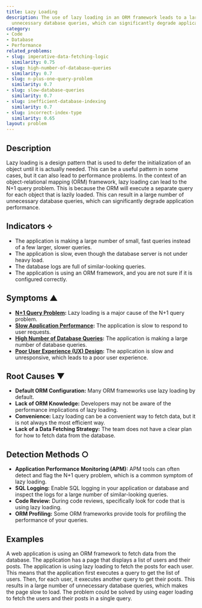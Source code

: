 ```yaml
---
title: Lazy Loading
description: The use of lazy loading in an ORM framework leads to a large number of
  unnecessary database queries, which can significantly degrade application performance.
category:
- Code
- Database
- Performance
related_problems:
- slug: imperative-data-fetching-logic
  similarity: 0.75
- slug: high-number-of-database-queries
  similarity: 0.7
- slug: n-plus-one-query-problem
  similarity: 0.7
- slug: slow-database-queries
  similarity: 0.7
- slug: inefficient-database-indexing
  similarity: 0.7
- slug: incorrect-index-type
  similarity: 0.65
layout: problem
---
```


## Description
Lazy loading is a design pattern that is used to defer the initialization of an object until it is actually needed. This can be a useful pattern in some cases, but it can also lead to performance problems. In the context of an object-relational mapping (ORM) framework, lazy loading can lead to the N+1 query problem. This is because the ORM will execute a separate query for each object that is lazily loaded. This can result in a large number of unnecessary database queries, which can significantly degrade application performance.

## Indicators ⟡
- The application is making a large number of small, fast queries instead of a few larger, slower queries.
- The application is slow, even though the database server is not under heavy load.
- The database logs are full of similar-looking queries.
- The application is using an ORM framework, and you are not sure if it is configured correctly.

## Symptoms ▲
- **[N+1 Query Problem](n-plus-one-query-problem.md):** Lazy loading is a major cause of the N+1 query problem.
- **[Slow Application Performance](slow-application-performance.md):** The application is slow to respond to user requests.
- **[High Number of Database Queries](high-number-of-database-queries.md):** The application is making a large number of database queries.
- **[Poor User Experience (UX) Design](poor-user-experience-ux-design.md):** The application is slow and unresponsive, which leads to a poor user experience.

## Root Causes ▼
- **Default ORM Configuration:** Many ORM frameworks use lazy loading by default.
- **Lack of ORM Knowledge:** Developers may not be aware of the performance implications of lazy loading.
- **Convenience:** Lazy loading can be a convenient way to fetch data, but it is not always the most efficient way.
- **Lack of a Data Fetching Strategy:** The team does not have a clear plan for how to fetch data from the database.

## Detection Methods ○
- **Application Performance Monitoring (APM):** APM tools can often detect and flag the N+1 query problem, which is a common symptom of lazy loading.
- **SQL Logging:** Enable SQL logging in your application or database and inspect the logs for a large number of similar-looking queries.
- **Code Review:** During code reviews, specifically look for code that is using lazy loading.
- **ORM Profiling:** Some ORM frameworks provide tools for profiling the performance of your queries.

## Examples
A web application is using an ORM framework to fetch data from the database. The application has a page that displays a list of users and their posts. The application is using lazy loading to fetch the posts for each user. This means that the application first executes a query to get the list of users. Then, for each user, it executes another query to get their posts. This results in a large number of unnecessary database queries, which makes the page slow to load. The problem could be solved by using eager loading to fetch the users and their posts in a single query.
